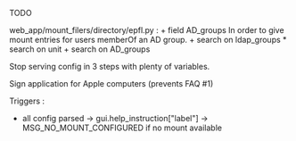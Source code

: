 TODO

web_app/mount_filers/directory/epfl.py :
    + field AD_groups
    In order to give mount entries for users memberOf an AD group.
    + search on ldap_groups
    * search on unit
    + search on AD_groups

Stop serving config in 3 steps with plenty of variables.

Sign application for Apple computers (prevents FAQ #1)


Triggers :
- all config parsed
  -> gui.help_instruction["label"] -> MSG_NO_MOUNT_CONFIGURED if no mount available
